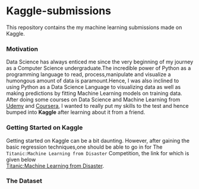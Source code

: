 # Kaggle-submissions
This repository contains the my machine learning submissions made on Kaggle.
### Motivation
Data Science has always enticed me since the very beginning of my journey as a Computer Science undergraduate.The incredible power of Python as a
programming language to read, process,manipulate and visualize a humongous amount of data is paramount.Hence, I was also inclined to using Python as a Data Science Language
to visualizing data as well as making predictions by fitting Machine Learning models on training data.
<br>
After doing some courses on Data Science and Machine Learning from [Udemy](https://www.udemy.com/) and [Coursera](https://www.coursera.org/), I wanted to really put my skills
to the test and hence bumped into **Kaggle** after learning about it from a friend.
<br>
### Getting Started on Kaggle
Getting started on Kaggle can be a bit daunting. However, after gaining the basic regression techniques,one should be able to go in for The `Titanic:Machine Learning from Disaster` Competition, the link for which is given below<br>
[Titanic:Machine Learning from Disaster](https://www.kaggle.com/c/titanic).
<br>
### The Dataset
